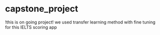 # capstone_project
!this is on going project! we used transfer learning method with fine tuning for this IELTS scoring app 
